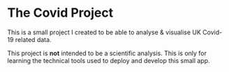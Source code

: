 # The Covid Project

This is a small project I created to be able to analyse & visualise UK Covid-19 related data. 

This project is **not** intended to be a scientific analysis. This is only for learning the technical tools used to deploy and develop this small app.
